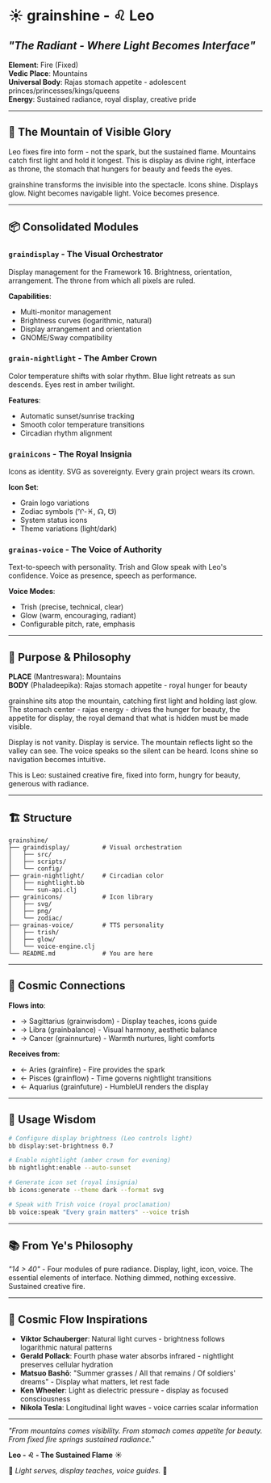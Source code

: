 # ☀️ grainshine - ♌ Leo
## *"The Radiant - Where Light Becomes Interface"*

**Element**: Fire (Fixed)  
**Vedic Place**: Mountains  
**Universal Body**: Rajas stomach appetite - adolescent princes/princesses/kings/queens  
**Energy**: Sustained radiance, royal display, creative pride

---

## 🌾 **The Mountain of Visible Glory**

Leo fixes fire into form - not the spark, but the sustained flame. Mountains catch first light and hold it longest. This is display as divine right, interface as throne, the stomach that hungers for beauty and feeds the eyes.

grainshine transforms the invisible into the spectacle. Icons shine. Displays glow. Night becomes navigable light. Voice becomes presence.

---

## 📦 **Consolidated Modules**

### `graindisplay` - The Visual Orchestrator
Display management for the Framework 16. Brightness, orientation, arrangement. The throne from which all pixels are ruled.

**Capabilities**:
- Multi-monitor management
- Brightness curves (logarithmic, natural)
- Display arrangement and orientation
- GNOME/Sway compatibility

### `grain-nightlight` - The Amber Crown
Color temperature shifts with solar rhythm. Blue light retreats as sun descends. Eyes rest in amber twilight.

**Features**:
- Automatic sunset/sunrise tracking
- Smooth color temperature transitions
- Circadian rhythm alignment

### `grainicons` - The Royal Insignia
Icons as identity. SVG as sovereignty. Every grain project wears its crown.

**Icon Set**:
- Grain logo variations
- Zodiac symbols (♈-♓, ☊, ☋)
- System status icons
- Theme variations (light/dark)

### `grainas-voice` - The Voice of Authority
Text-to-speech with personality. Trish and Glow speak with Leo's confidence. Voice as presence, speech as performance.

**Voice Modes**:
- Trish (precise, technical, clear)
- Glow (warm, encouraging, radiant)
- Configurable pitch, rate, emphasis

---

## 🎯 **Purpose & Philosophy**

**PLACE** (Mantreswara): Mountains  
**BODY** (Phaladeepika): Rajas stomach appetite - royal hunger for beauty

grainshine sits atop the mountain, catching first light and holding last glow. The stomach center - rajas energy - drives the hunger for beauty, the appetite for display, the royal demand that what is hidden must be made visible.

Display is not vanity. Display is service. The mountain reflects light so the valley can see. The voice speaks so the silent can be heard. Icons shine so navigation becomes intuitive.

This is Leo: sustained creative fire, fixed into form, hungry for beauty, generous with radiance.

---

## 🏗️ **Structure**

```
grainshine/
├── graindisplay/         # Visual orchestration
│   ├── src/
│   ├── scripts/
│   └── config/
├── grain-nightlight/     # Circadian color
│   ├── nightlight.bb
│   └── sun-api.clj
├── grainicons/           # Icon library
│   ├── svg/
│   ├── png/
│   └── zodiac/
├── grainas-voice/        # TTS personality
│   ├── trish/
│   ├── glow/
│   └── voice-engine.clj
└── README.md             # You are here
```

---

## 🔗 **Cosmic Connections**

**Flows into**:
- → Sagittarius (grainwisdom) - Display teaches, icons guide
- → Libra (grainbalance) - Visual harmony, aesthetic balance
- → Cancer (grainnurture) - Warmth nurtures, light comforts

**Receives from**:
- ← Aries (grainfire) - Fire provides the spark
- ← Pisces (grainflow) - Time governs nightlight transitions
- ← Aquarius (grainfuture) - HumbleUI renders the display

---

## 💫 **Usage Wisdom**

```bash
# Configure display brightness (Leo controls light)
bb display:set-brightness 0.7

# Enable nightlight (amber crown for evening)
bb nightlight:enable --auto-sunset

# Generate icon set (royal insignia)
bb icons:generate --theme dark --format svg

# Speak with Trish voice (royal proclamation)
bb voice:speak "Every grain matters" --voice trish
```

---

## 📚 **From Ye's Philosophy**

*"14 > 40"* - Four modules of pure radiance. Display, light, icon, voice. The essential elements of interface. Nothing dimmed, nothing excessive. Sustained creative fire.

---

## 🌊 **Cosmic Flow Inspirations**

- **Viktor Schauberger**: Natural light curves - brightness follows logarithmic natural patterns
- **Gerald Pollack**: Fourth phase water absorbs infrared - nightlight preserves cellular hydration
- **Matsuo Bashō**: "Summer grasses / All that remains / Of soldiers' dreams" - Display what matters, let rest fade
- **Ken Wheeler**: Light as dielectric pressure - display as focused consciousness
- **Nikola Tesla**: Longitudinal light waves - voice carries scalar information

---

*"From mountains comes visibility. From stomach comes appetite for beauty. From fixed fire springs sustained radiance."*

**Leo - ♌ - The Sustained Flame** ☀️

🌾 *Light serves, display teaches, voice guides.* 🌾
